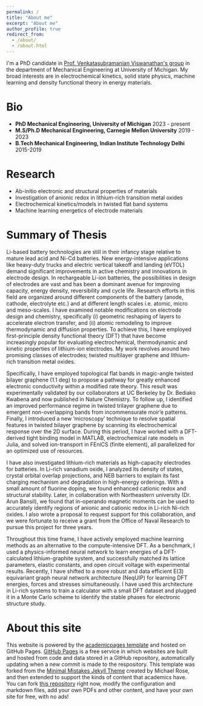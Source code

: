 ```yaml
---
permalink: /
title: "About me"
excerpt: "About me"
author_profile: true
redirect_from: 
  - /about/
  - /about.html
---
```


I'm a PhD candidate in [Prof. Venkatasubramanian Viswanathan's group](https://www.cmu.edu/me/venkatgroup/) in the department of Mechanical Engineering at University of Michigan. My broad interests are in electrochemical kinetics, solid state physics, machine learning and density functional theory in energy materials. 

# Bio
- **PhD Mechanical Engineering, University of Michigan** 2023 - present
- **M.S/Ph.D Mechanical Engineering, Carnegie Mellon University** 2019 - 2023
- **B.Tech Mechanical Engineering, Indian Institute Technology Delhi** 2015-2019

# Research 
- Ab-initio electronic and structural properties of materials 
- Investigation of anionic redox in lithium-rich transition metal oxides 
- Electrochemical kinetics/models in twisted flat band systems
- Machine learning energetics of electrode materials  

# Summary of Thesis

Li-based battery technologies are still in their infancy stage relative to mature lead acid and Ni-Cd batteries. New energy-intensive applications like heavy-duty trucks and electric vertical takeoff and landing (eVTOL) demand significant improvements in active chemistry and innovations in electrode design. In rechargeable Li-ion batteries, the possibilities in design of electrodes are vast and has been a dominant avenue for improving capacity, energy density, reversibility and cycle life. Research efforts in this field are organized around different components of the battery (anode, cathode, electrolyte etc.) and at different length scales i.e. atomic, micro and meso-scales. I have examined notable modifications on electrode design and chemistry, specifically (i) geometric reshaping of layers to accelerate electron transfer, and (ii) atomic remodeling to improve thermodynamic and diffusion properties. To achieve this, I have employed first-principle density functional theory (DFT) that have become increasingly popular for evaluating electrochemical, thermodynamic and kinetic properties of lithium-ion electrodes. My work revolves around two promising classes of electrodes; twisted multilayer graphene and lithium-rich transition metal oxides.

Specifically, I have employed topological flat bands in magic-angle twisted bilayer graphene (1.1 deg) to propose a pathway for greatly enhanced electronic conductivity within a modified rate theory. This result was experimentally validated by our collaborators at UC Berkeley by Dr. Bediako Kwabena and now published in Nature Chemistry. To follow up, I identified an improved performance regime in twisted trilayer graphene due to emergent non-overlapping bands from incommensurate moir’e patterns. Finally, I introduced a new ‘microscopy’ technique to resolve spatial features in twisted bilayer graphene by scanning its electrochemical response over the 2D surface. During this period, I have worked with a DFT-derived tight binding model in MATLAB, electrochemical rate models in Julia, and solved ion-transport in FEniCS (finite element), all parallelized for an optimized use of resources.  

I have also investigated lithium-rich materials as high-capacity electrodes for batteries. In Li-rich vanadium oxide, I analyzed its density of states, crystal orbital overlap projections, and NEB barriers to explain its fast charging mechanism and degradation in high-energy orderings. With a small amount of fluorine doping, we found enhanced cationic redox and structural stability. Later, in collaboration with Northeastern university (Dr. Arun Bansil), we found that in-operando magnetic moments can be used to accurately identify regions of anionic and cationic redox in Li-rich Ni-rich oxides. I also wrote a proposal to request support for this collaboration, and we were fortunate to receive a grant from the Office of Naval Research to pursue this project for three years. 

Throughout this time frame, I have actively employed machine learning methods as an alternative to the compute-intensive DFT. As a benchmark, I used a physics-informed neural network to learn energies of a DFT-calculated lithium-graphite system, and successfully matched its lattice parameters, elastic constants, and open circuit voltage with experimental results. Recently, I have shifted to a more robust and data efficient E(3) equivariant graph neural network architecture (NeqUIP) for learning DFT energies, forces and stresses simultaneously. I have used this architecture in Li-rich systems to train a calculator with a small DFT dataset and plugged it in a Monte Carlo scheme to identify the stable phases for electronic structure study.


# About this site
This website is powered by the [academicpages template](https://github.com/academicpages/academicpages.github.io) and hosted on GitHub Pages. [GitHub Pages](https://pages.github.com) is a free service in which websites are built and hosted from code and data stored in a GitHub repository, automatically updating when a new commit is made to the respository. This template was forked from the [Minimal Mistakes Jekyll Theme](https://mmistakes.github.io/minimal-mistakes/) created by Michael Rose, and then extended to support the kinds of content that academics have. You can fork [this repository](https://github.com/academicpages/academicpages.github.io) right now, modify the configuration and markdown files, add your own PDFs and other content, and have your own site for free, with no ads!

